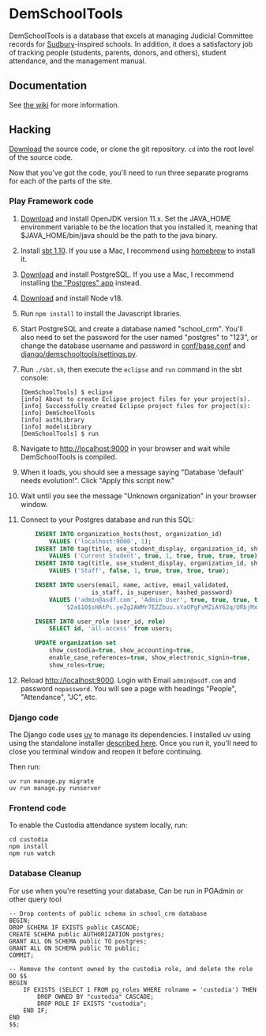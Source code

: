 # DemSchoolTools

DemSchoolTools is a database that excels at managing Judicial Committee records
for [Sudbury](https://en.wikipedia.org/wiki/Sudbury_school)-inspired schools.
In addition, it does a satisfactory job of tracking people (students, parents,
donors, and others), student attendance, and the management manual.

## Documentation

See [the wiki](https://github.com/schmave/demschooltools/wiki/) for more information.

## Hacking

[Download](https://github.com/schmave/demschooltools/archive/master.zip) the source code, or clone the git repository. `cd` into the root level of the source code.

Now that you've got the code, you'll need to run three separate programs for each of the parts of the site.

### Play Framework code

1.  [Download](https://openjdk.org/) and install OpenJDK version 11.x. Set the JAVA_HOME environment variable to be the location that you installed it, meaning that $JAVA_HOME/bin/java should be the path to the java binary.

1.  Install [sbt 1.10](https://www.scala-sbt.org/download/). If you use a Mac, I recommend using [homebrew](https://brew.sh/) to install it.

1.  [Download](http://www.postgresql.org/download/) and install PostgreSQL. If you use a Mac, I recommend installing [the "Postgres" app](https://postgresapp.com/) instead.

1.  [Download](https://nodejs.org/en/download/releases/) and install Node v18.

1.  Run `npm install` to install the Javascript libraries.

1.  Start PostgreSQL and create a database named "school_crm". You'll also need to set the password for the user named "postgres" to "123", or change the database username and password in [conf/base.conf](conf/base.conf) and [django/demschooltools/settings.py](django/demschooltools/settings.py).

1.  Run `./sbt.sh`, then execute the `eclipse` and `run` command in the sbt console:

        [DemSchoolTools] $ eclipse
        [info] About to create Eclipse project files for your project(s).
        [info] Successfully created Eclipse project files for project(s):
        [info] DemSchoolTools
        [info] authLibrary
        [info] modelsLibrary
        [DemSchoolTools] $ run

1.  Navigate to [http://localhost:9000](http://localhost:9000) in your browser
    and wait while DemSchoolTools is compiled.

1.  When it loads, you should see a message saying
    "Database 'default' needs evolution!". Click "Apply this script now."

1.  Wait until you see the message "Unknown organization" in your browser window.

1.  Connect to your Postgres database and run this SQL:

    ```sql
        INSERT INTO organization_hosts(host, organization_id)
            VALUES ('localhost:9000', 1);
        INSERT INTO tag(title, use_student_display, organization_id, show_in_jc, show_in_attendance, show_in_account_balances, show_in_roles)
            VALUES ('Current Student', true, 1, true, true, true, true);
        INSERT INTO tag(title, use_student_display, organization_id, show_in_jc, show_in_attendance, show_in_account_balances, show_in_roles)
            VALUES ('Staff', false, 1, true, true, true, true);

        INSERT INTO users(email, name, active, email_validated,
                        is_staff, is_superuser, hashed_password)
            VALUES ('admin@asdf.com', 'Admin User', true, true, true, true,
                '$2a$10$sHAtPc.yeZg2AWMr7EZZbuu.sYaOPgFsMZiAY62q/URbjMxU3jB.q');

        INSERT INTO user_role (user_id, role)
            SELECT id, 'all-access' from users;

        UPDATE organization set
            show_custodia=true, show_accounting=true,
            enable_case_references=true, show_electronic_signin=true,
            show_roles=true;
    ```

1.  Reload [http://localhost:9000](http://localhost:9000). Login with Email `admin@asdf.com` and password `nopassword`. You will see
    a page with headings "People", "Attendance", "JC", etc.

### Django code

The Django code uses [uv](https://docs.astral.sh/uv/) to manage its dependencies. I installed uv using using the standalone installer [described here](https://docs.astral.sh/uv/getting-started/installation/#standalone-installer). Once you run it, you'll need to close you terminal window and reopen it before continuing.

Then run:

    uv run manage.py migrate
    uv run manage.py runserver

### Frontend code

To enable the Custodia attendance system locally, run:

    cd custodia
    npm install
    npm run watch

### Database Cleanup

For use when you're resetting your database, Can be run in PGAdmin or other query tool
```
-- Drop contents of public schema in school_crm database
BEGIN;
DROP SCHEMA IF EXISTS public CASCADE;
CREATE SCHEMA public AUTHORIZATION postgres;
GRANT ALL ON SCHEMA public TO postgres;
GRANT ALL ON SCHEMA public TO public;
COMMIT;

-- Remove the content owned by the custodia role, and delete the role
DO $$
BEGIN
	IF EXISTS (SELECT 1 FROM pg_roles WHERE rolname = 'custodia') THEN
		DROP OWNED BY "custodia" CASCADE;
		DROP ROLE IF EXISTS "custodia";
    END IF;
END
$$;
```